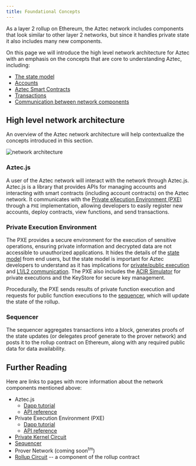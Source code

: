 ```yaml
---
title: Foundational Concepts
---
```


As a layer 2 rollup on Ethereum, the Aztec network includes components that look similar to other layer 2 networks, but since it handles private state it also includes many new components.

On this page we will introduce the high level network architecture for Aztec with an emphasis on the concepts that are core to understanding Aztec, including:

- [The state model](./state_model/main.md)
- [Accounts](./accounts/main.md)
- [Aztec Smart Contracts](./contracts.md)
- [Transactions](./transactions.md)
- [Communication between network components](./communication/main.md)

## High level network architecture

An overview of the Aztec network architecture will help contextualize the concepts introduced in this section.

<img src="/img/aztec_high_level_network_architecture.svg" alt="network architecture" />

### Aztec.js

A user of the Aztec network will interact with the network through Aztec.js. Aztec.js is a library that provides APIs for managing accounts and interacting with smart contracts (including account contracts) on the Aztec network. It communicates with the [Private eXecution Environment (PXE)](../../apis/pxe/interfaces/PXE) through a `PXE` implementation, allowing developers to easily register new accounts, deploy contracts, view functions, and send transactions.

### Private Execution Environment

The PXE provides a secure environment for the execution of sensitive operations, ensuring private information and decrypted data are not accessible to unauthorized applications. It hides the details of the [state model](./state_model/main.md) from end users, but the state model is important for Aztec developers to understand as it has implications for [private/public execution](./communication/public_private_calls.md) and [L1/L2 communication](./communication/cross_chain_calls.md). The PXE also includes the [ACIR Simulator](../advanced/acir_simulator.md) for private executions and the KeyStore for secure key management.

Procedurally, the PXE sends results of private function execution and requests for public function executions to the [sequencer](./nodes_clients/sequencer.md), which will update the state of the rollup.

### Sequencer

The sequencer aggregates transactions into a block, generates proofs of the state updates (or delegates proof generate to the prover network) and posts it to the rollup contract on Ethereum, along with any required public data for data availability.

## Further Reading

Here are links to pages with more information about the network components mentioned above:

- Aztec.js
  - [Dapp tutorial](../../dev_docs/tutorials/writing_dapp/main.md)
  - [API reference](../../apis/aztec-js)
- Private Execution Environment (PXE)
  - [Dapp tutorial](../../dev_docs/tutorials/writing_dapp/pxe_service.md)
  - [API reference](../../apis/pxe/index.md)
- [Private Kernel Circuit](../advanced/circuits/kernels/private_kernel.md)
- [Sequencer](./nodes_clients/sequencer.md)
- Prover Network (coming soon<sup>tm</sup>)
- [Rollup Circuit](../advanced/circuits/rollup_circuits/main.md) -- a component of the rollup contract
